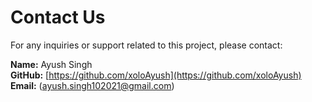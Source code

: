 # Contact Us

For any inquiries or support related to this project, please contact:

**Name:** Ayush Singh  
**GitHub:** [https://github.com/xoloAyush](https://github.com/xoloAyush)  
**Email:** (ayush.singh102021@gmail.com)
